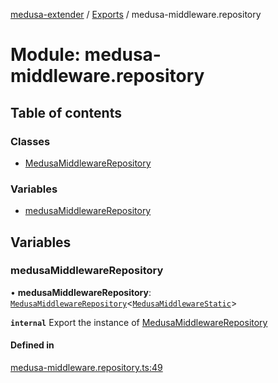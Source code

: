 [medusa-extender](../README.md) / [Exports](../modules.md) / medusa-middleware.repository

# Module: medusa-middleware.repository

## Table of contents

### Classes

- [MedusaMiddlewareRepository](../classes/medusa_middleware_repository.MedusaMiddlewareRepository.md)

### Variables

- [medusaMiddlewareRepository](medusa_middleware_repository.md#medusamiddlewarerepository)

## Variables

### medusaMiddlewareRepository

• **medusaMiddlewareRepository**: [`MedusaMiddlewareRepository`](../classes/medusa_middleware_repository.MedusaMiddlewareRepository.md)<[`MedusaMiddlewareStatic`](../interfaces/types.MedusaMiddlewareStatic.md)\>

**`internal`**
Export the instance of [MedusaMiddlewareRepository](../classes/medusa_middleware_repository.MedusaMiddlewareRepository.md)

#### Defined in

[medusa-middleware.repository.ts:49](https://github.com/adrien2p/medusa-extender/blob/b528092/src/medusa-middleware.repository.ts#L49)
